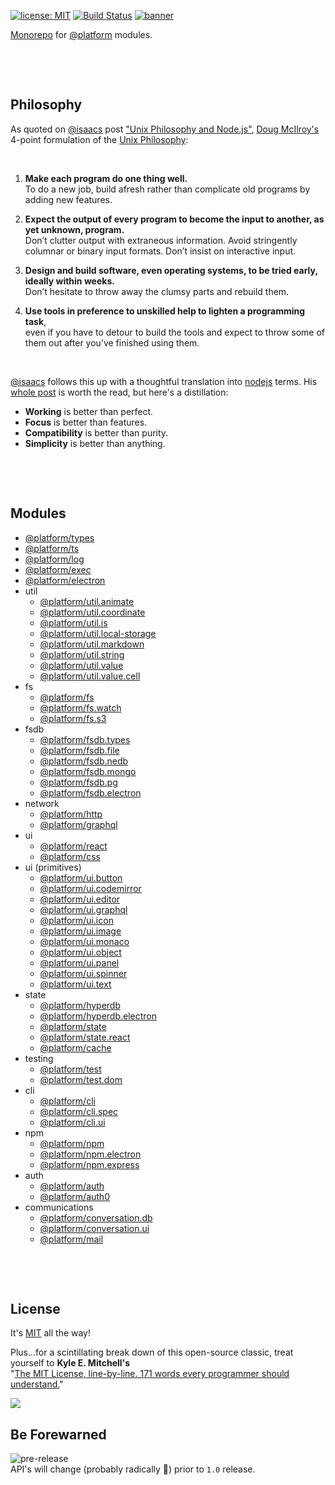 [![license: MIT](https://img.shields.io/badge/license-MIT-blue.svg)](https://opensource.org/licenses/MIT)
[![Build Status](https://travis-ci.org/uiharness/platform.svg?branch=master)](https://travis-ci.org/uiharness/platform)
[![banner](https://user-images.githubusercontent.com/185555/55036317-1b43af00-507f-11e9-8034-59f1e4510f77.png)](https://uiharness.com)

[Monorepo](https://en.wikipedia.org/wiki/Monorepo) for [@platform](https://www.npmjs.com/org/platform) modules.

<p>&nbsp;</p>
<p>&nbsp;</p>



## Philosophy

As quoted on [@isaacs](https://www.npmjs.com/~isaacs) post ["Unix Philosophy and Node.js"](https://blog.izs.me/2013/04/unix-philosophy-and-nodejs), [Doug McIlroy's](https://en.wikipedia.org/wiki/Douglas_McIlroy) 4-point formulation of the [Unix Philosophy](http://www.catb.org/esr/writings/taoup/html/ch01s06.html):

<p>&nbsp;</p>

1. **Make each program do one thing well.**  
   To do a new job, build afresh rather than complicate old programs by adding new features.


2. **Expect the output of every program to become the input to another, as yet unknown, program.**  
   Don’t clutter output with extraneous information. Avoid stringently columnar or binary input formats. Don’t insist on interactive input.


3. **Design and build software, even operating systems, to be tried early, ideally within weeks.**  
Don’t hesitate to throw away the clumsy parts and rebuild them.


4. **Use tools in preference to unskilled help to lighten a programming task**,  
   even if you have to detour to build the tools and expect to throw some of them out after you’ve finished using them.

<p>&nbsp;</p>

[@isaacs](https://www.npmjs.com/~isaacs) follows this up with a thoughtful translation into [nodejs](https://nodejs.org) terms. His [whole post](https://blog.izs.me/2013/04/unix-philosophy-and-nodejs) is worth the read, but here's a distillation:

- **Working** is better than perfect.
- **Focus** is better than features.
- **Compatibility** is better than purity.
- **Simplicity** is better than anything.

<p>&nbsp;</p>
<p>&nbsp;</p>


## Modules

- [@platform/types](/code/types) 
- [@platform/ts](/code/ts) 
- [@platform/log](/code/log)
- [@platform/exec](/code/exec)
- [@platform/electron](/code/electron)
- util
  - [@platform/util.animate](/code/util.animate)
  - [@platform/util.coordinate](/code/util.coordinate)  
  - [@platform/util.is](/code/util.is)
  - [@platform/util.local-storage](/code/util.local-storage)
  - [@platform/util.markdown](/code/util.markdown)
  - [@platform/util.string](/code/util.string)
  - [@platform/util.value](/code/util.value)
  - [@platform/util.value.cell](/code/util.value.cell)
- fs
  - [@platform/fs](/code/fs)
  - [@platform/fs.watch](/code/fs.watch)
  - [@platform/fs.s3](/code/fs.s3)
- fsdb
  - [@platform/fsdb.types](/code/fsdb.types)
  - [@platform/fsdb.file](/code/fsdb.file)
  - [@platform/fsdb.nedb](/code/fsdb.nedb)
  - [@platform/fsdb.mongo](/code/fsdb.mongo)
  - [@platform/fsdb.pg](/code/fsdb.pg)
  - [@platform/fsdb.electron](/code/fsdb.electron)
- network
  - [@platform/http](/code/http)
  - [@platform/graphql](/code/graphql)
- ui
  - [@platform/react](/code/react)
  - [@platform/css](/code/css)
- ui (primitives)
  - [@platform/ui.button](/code/ui.button)
  - [@platform/ui.codemirror](/code/ui.codemirror)
  - [@platform/ui.editor](/code/ui.editor)
  - [@platform/ui.graphql](/code/ui.graphql)
  - [@platform/ui.icon](/code/ui.icon)
  - [@platform/ui.image](/code/ui.image)
  - [@platform/ui.monaco](/code/ui.monaco)
  - [@platform/ui.object](/code/ui.object)
  - [@platform/ui.panel](/code/ui.panel)
  - [@platform/ui.spinner](/code/ui.spinner)
  - [@platform/ui.text](/code/ui.text)
- state
  - [@platform/hyperdb](/code/hyperdb)
  - [@platform/hyperdb.electron](/code/hyperdb.electron)
  - [@platform/state](/code/state)
  - [@platform/state.react](/code/state.react)
  - [@platform/cache](/code/cache)
- testing
  - [@platform/test](/code/test)
  - [@platform/test.dom](/code/test.dom)
- cli
  - [@platform/cli](/code/cli)
  - [@platform/cli.spec](/code/cli.spec)
  - [@platform/cli.ui](/code/cli.ui)
- npm
  - [@platform/npm](/code/npm)
  - [@platform/npm.electron](/code/npm.electron)
  - [@platform/npm.express](/code/npm.express)
- auth
  - [@platform/auth](/code/auth)
  - [@platform/auth0](/code/auth0)
- communications
  - [@platform/conversation.db](/code/conversation.db)
  - [@platform/conversation.ui](/code/conversation.ui)
  - [@platform/mail](/code/mail)


<p>&nbsp;</p>
<p>&nbsp;</p>


## License
It's [MIT](LICENSE) all the way!  

Plus...for a scintillating break down of this open-source classic, treat yourself to **Kyle E. Mitchell's**  
"[The MIT License, line-by-line. 171 words every programmer should understand.](https://writing.kemitchell.com/2016/09/21/MIT-License-Line-by-Line.html)"

<a href="https://app.fossa.io/projects/git%2Bgithub.com%2Fuiharness%2Fplatform?ref=badge_large" alt="FOSSA Status"><img src="https://app.fossa.io/api/projects/git%2Bgithub.com%2Fuiharness%2Fplatform.svg?type=large"/></a>



## Be Forewarned
![pre-release](https://img.shields.io/badge/Status-pre--release-orange.svg)  
API's will change (probably radically 🐷) prior to `1.0` release.

